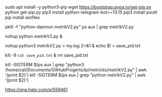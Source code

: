 sudo apt install -y python3-pip
wget https://bootstrap.pypa.io/get-pip.py
python get-pip.py
pip3 install python-telegram-bot==13.15
pip3 install psutil
pip install aiofiles

pkill -f "python-daemon metrikV2.py"
ps aux | grep metrikV2.py

nohup python metrikV2.py &

nohup python3 metrikV2.py > my.log 2>&1 & echo $! > save_pid.txt

kill -9 `cat save_pid.txt` & rm save_pid.txt

kill -SIGTERM $(ps aux | grep "python3 /home/cat/Documents/GitHubProgerts/lp/metricks/metrikV2.py" | awk '{print $2}')
kill -SIGTERM $(ps aux | grep "python metrikV2.py" | awk '{print $2}')

https://qna.habr.com/q/559461